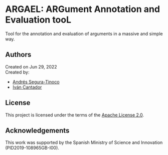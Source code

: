 # ARGAEL: ARGument Annotation and Evaluation tooL

Tool for the annotation and evaluation of arguments in a massive and simple way.

## Authors
Created on Jun 29, 2022  
Created by:
- <a href="https://github.com/ansegura7" target="_blank">Andrés Segura-Tinoco</a>
- <a href="http://arantxa.ii.uam.es/~cantador/" target="_blank">Iv&aacute;n Cantador</a>

## License
This project is licensed under the terms of the <a href="https://github.com/argrecsys/argael/blob/main/LICENSE">Apache License 2.0</a>.

## Acknowledgements
This work was supported by the Spanish Ministry of Science and Innovation (PID2019-108965GB-I00).
